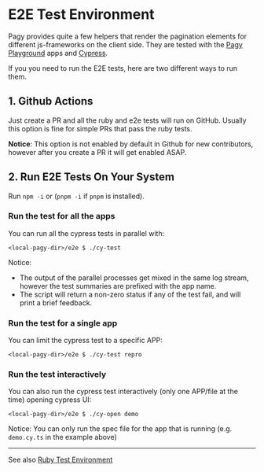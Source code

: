 # E2E Test Environment

Pagy provides quite a few helpers that render the pagination elements for different js-frameworks on the client side. They are
tested with the [Pagy Playground](https://ddnexus.github.io/pagy/playground/) apps and [Cypress](https://www.cypress.io).

If you you need to run the E2E tests, here are two different ways to run them.

## 1. Github Actions

Just create a PR and all the ruby and e2e tests will run on GitHub. Usually this option is fine for simple PRs that pass the ruby
tests.

**Notice**: This option is not enabled by default in Github for new contributors, however after you create a PR it will get
enabled ASAP.

## 2. Run E2E Tests On Your System

Run `npm -i` or (`pnpm -i` if `pnpm` is installed).

### Run the test for all the apps

You can run all the cypress tests in parallel with:

```shell
<local-pagy-dir>/e2e $ ./cy-test
```

Notice: 

- The output of the parallel processes get mixed in the same log stream, however the test summaries are prefixed with the app name.
- The script will return a non-zero status if any of the test fail, and will print a brief feedback.

### Run the test for a single app

You can limit the cypress test to a specific APP:

```shell
<local-pagy-dir>/e2e $ ./cy-test repro
```

### Run the test interactively

You can also run the cypress test interactively (only one APP/file at the time) opening cypress UI:

```shell
<local-pagy-dir>/e2e $ ./cy-open demo
```

Notice: You can only run the spec file for the app that is running (e.g. `demo.cy.ts` in the example above) 

---

See also [Ruby Test Environment](https://github.com/ddnexus/pagy/tree/master/test)
